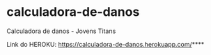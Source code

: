 # calculadora-de-danos
Calculadora de danos - Jovens Titans


Link do HEROKU: https://calculadora-de-danos.herokuapp.com/****

